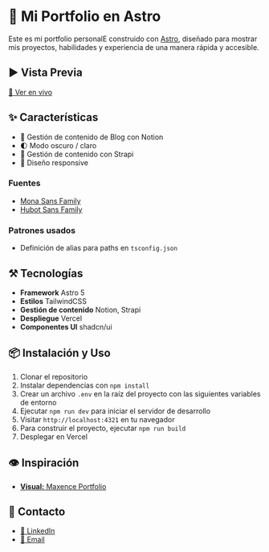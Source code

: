 # 🚀 Mi Portfolio en Astro
Este es mi portfolio personalE construido con [Astro](https://astro.build/), diseñado para mostrar mis proyectos, habilidades y experiencia de una manera rápida y accesible.

## ▶️ Vista Previa
[🔗 Ver en vivo](https://carlosquinza.es)


## ✨ Características
- 📝 Gestión de contenido de Blog con Notion
- 🌓 Modo oscuro / claro
- 📂 Gestión de contenido con Strapi 
- 🎨 Diseño responsive
### Fuentes
- [Mona Sans Family](https://github.com/github/mona-sans?tab=readme-ov-file)
- [Hubot Sans Family](https://github.com/github/hubot-sans?tab=readme-ov-file)

### Patrones usados
- Definición de alias para paths en `tsconfig.json`

## ⚒️ Tecnologías
- **Framework** Astro 5
- **Estilos** TailwindCSS
- **Gestión de contenido** Notion, Strapi
- **Despliegue** Vercel
- **Componentes UI** shadcn/ui

## 📦 Instalación y Uso
1. Clonar el repositorio
2. Instalar dependencias con `npm install`
3. Crear un archivo `.env` en la raíz del proyecto con las siguientes variables de entorno
4. Ejecutar `npm run dev` para iniciar el servidor de desarrollo
5. Visitar `http://localhost:4321` en tu navegador
6. Para construir el proyecto, ejecutar `npm run build`
7. Desplegar en Vercel

## 👁️ Inspiración
- [**Visual:** Maxence Portfolio](https://maxence.cc/)

## 📩 Contacto
- [🧳 LinkedIn](https://www.linkedin.com/in/carlos-quinza/)
- [📧 Email](mailto:contact@carlosquinza.es)